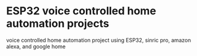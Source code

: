 # ESP32 voice controlled home automation projects 
 voice controlled home automation project using ESP32, sinric pro, amazon alexa, and google home
